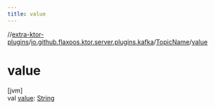 ```yaml
---
title: value
---
```


//[extra-ktor-plugins](../../../index.md)/[io.github.flaxoos.ktor.server.plugins.kafka](../index.md)/[TopicName](index.md)/[value](value.md)

# value

[jvm]\
val [value](value.md): [String](https://kotlinlang.org/api/latest/jvm/stdlib/kotlin/-string/index.md)




